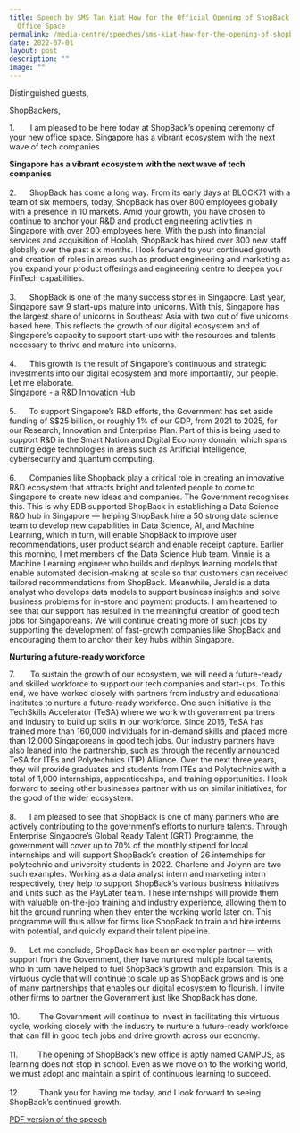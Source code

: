 ```yaml
---
title: Speech by SMS Tan Kiat How for the Official Opening of ShopBack New
  Office Space
permalink: /media-centre/speeches/sms-kiat-how-for-the-opening-of-shopback-new-office/
date: 2022-07-01
layout: post
description: ""
image: ""
---
```

<p>Distinguished guests,</p>
<p>ShopBackers,&nbsp;</p>
<p>1.<span style="white-space: pre;"> 		</span>I am pleased to be here today at ShopBack’s opening ceremony of your new office space.&nbsp;Singapore has a vibrant ecosystem with the next wave of tech companies&nbsp;</p>
<p><strong>Singapore has a vibrant ecosystem with the next wave of tech companies&nbsp;</strong><br>
<br>
2.<span style="white-space: pre;"> 		</span>ShopBack has come a long way. From its early days at BLOCK71 with a team of six members, today, ShopBack has over 800 employees globally with a presence in 10 markets. Amid your growth, you have chosen to continue to anchor your R&amp;D and product engineering activities in Singapore with over 200 employees here. With the push into financial services and acquisition of Hoolah, ShopBack has hired over 300 new staff globally over the past six months. I look forward to your continued growth and creation of roles in areas such as product engineering and marketing as you expand your product offerings and engineering centre to deepen your FinTech capabilities.<br>
<br>
3.<span style="white-space: pre;"> 		</span>ShopBack is one of the many success stories in Singapore. Last year, Singapore saw 9 start-ups mature into unicorns. With this, Singapore has the largest share of unicorns in Southeast Asia with two out of five unicorns based here. This reflects the growth of our digital ecosystem and of Singapore’s capacity to support start-ups with the resources and talents necessary to thrive and mature into unicorns.&nbsp;<br>
<br>
4.<span style="white-space: pre;"> 		</span>This growth is the result of Singapore’s continuous and strategic investments into our digital ecosystem and more importantly, our people. Let me elaborate.<br>
Singapore - a R&amp;D Innovation Hub<br>
<br>
5.<span style="white-space: pre;"> 		</span>To support Singapore’s R&amp;D efforts, the Government has set aside funding of S$25 billion, or roughly 1% of our GDP, from 2021 to 2025, for our Research, Innovation and Enterprise Plan. Part of this is being used to support R&amp;D in the Smart Nation and Digital Economy domain, which spans cutting edge technologies in areas such as Artificial Intelligence, cybersecurity and quantum computing.&nbsp;<br>
<br>
6.<span style="white-space: pre;"> 		</span>Companies like Shopback play a critical role in creating an innovative R&amp;D ecosystem that attracts bright and talented people to come to Singapore to create new ideas and companies. The Government recognises this. This is why EDB supported ShopBack in establishing a Data Science R&amp;D hub in Singapore — helping ShopBack hire a 50 strong data science team to develop new capabilities in Data Science, AI, and Machine Learning, which in turn, will enable ShopBack to improve user recommendations, user product search and enable receipt capture. Earlier this morning, I met members of the Data Science Hub team. Vinnie is a Machine Learning engineer who builds and deploys learning models that enable automated decision-making at scale so that customers can received tailored recommendations from ShopBack. Meanwhile, Jerald is a data analyst who develops data models to support business insights and solve business problems for in-store and payment products. I am heartened to see that our support has resulted in the meaningful creation of good tech jobs for Singaporeans. We will continue creating more of such jobs by supporting the development of fast-growth companies like ShopBack and encouraging them to anchor their key hubs within Singapore.&nbsp;</p>
<p><strong>Nurturing a future-ready workforce&nbsp;</strong></p>
<p>7.<span style="white-space: pre;"> 		</span>To sustain the growth of our ecosystem, we will need a future-ready and skilled workforce to support our tech companies and start-ups. To this end, we have worked closely with partners from industry and educational institutes to nurture a future-ready workforce. One such initiative is the TechSkills Accelerator (TeSA) where we work with government partners and industry to build up skills in our workforce. Since 2016, TeSA has trained more than 160,000 individuals for in-demand skills and placed more than 12,000 Singaporeans in good tech jobs. Our industry partners have also leaned into the partnership, such as through the recently announced TeSA for ITEs and Polytechnics (TIP) Alliance. Over the next three years, they will provide graduates and students from ITEs and Polytechnics with a total of 1,000 internships, apprenticeships, and training opportunities. I look forward to seeing other businesses partner with us on similar initiatives, for the good of the wider ecosystem.<br>
<br>
8.<span style="white-space: pre;"> 		</span>I am pleased to see that ShopBack is one of many partners who are actively contributing to the government’s efforts to nurture talents. Through Enterprise Singapore’s Global Ready Talent (GRT) Programme, the government will cover up to 70% of the monthly stipend for local internships and will support ShopBack’s creation of 26 internships for polytechnic and university students in 2022. Charlene and Jolynn are two such examples. Working as a data analyst intern and marketing intern respectively, they help to support ShopBack’s various business initiatives and units such as the PayLater team. These internships will provide them with valuable on-the-job training and industry experience, allowing them to hit the ground running when they enter the working world later on. This programme will thus allow for firms like ShopBack to train and hire interns with potential, and quickly expand their talent pipeline.<br>
<br>
9.<span style="white-space: pre;"> 		</span>Let me conclude, ShopBack has been an exemplar partner — with support from the Government, they have nurtured multiple local talents, who in turn have helped to fuel ShopBack’s growth and expansion. This is a virtuous cycle that will continue to scale up as ShopBack grows and is one of many partnerships that enables our digital ecosystem to flourish. I invite other firms to partner the Government just like ShopBack has done.<br>
<br>
10.<span style="white-space: pre;"> 		</span>The Government will continue to invest in facilitating this virtuous cycle, working closely with the industry to nurture a future-ready workforce that can fill in good tech jobs and drive growth across our economy.<br>
&nbsp;<br>
11.<span style="white-space: pre;"> 		</span>The opening of ShopBack’s new office is aptly named CAMPUS, as learning does not stop in school. Even as we move on to the working world, we must adopt and maintain a spirit of continuous learning to succeed.&nbsp;<br>
<br>
12.<span style="white-space: pre;"> 		</span>Thank you for having me today, and I look forward to seeing ShopBack’s continued growth.</p>

[PDF version of the speech](/files/Speeches%202022/transcript%20of%20sms%20opening%20remarks%20for%20the%20official%20opening%20of%20campus%20by%20shopback%20(1).pdf)